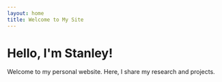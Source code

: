 ```yaml
---
layout: home
title: Welcome to My Site
---
```


# Hello, I'm Stanley!

Welcome to my personal website. Here, I share my research and projects.
